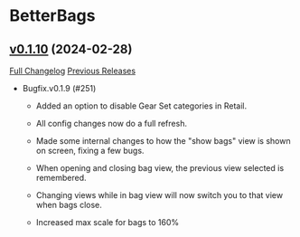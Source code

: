 # BetterBags

## [v0.1.10](https://github.com/Cidan/BetterBags/tree/v0.1.10) (2024-02-28)
[Full Changelog](https://github.com/Cidan/BetterBags/compare/v0.1.9...v0.1.10) [Previous Releases](https://github.com/Cidan/BetterBags/releases)

- Bugfix.v0.1.9 (#251)  
    * Added an option to disable Gear Set categories in Retail.  
    * All config changes now do a full refresh.  
    * Made some internal changes to how the "show bags" view is shown on screen, fixing a few bugs.  
    * When opening and closing bag view, the previous view selected is remembered.  
    * Changing views while in bag view will now switch you to that view when bags close.  
    * Increased max scale for bags to 160%  
